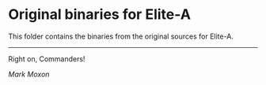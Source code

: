 # Original binaries for Elite-A

This folder contains the binaries from the original sources for Elite-A.

---

Right on, Commanders!

_Mark Moxon_